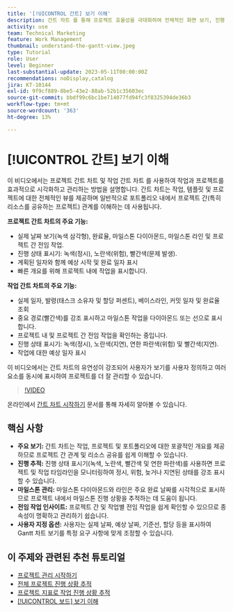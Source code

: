 ```yaml
---
title: '[!UICONTROL 간트] 보기 이해'
description: 간트 차트 를 통해 프로젝트 효율성을 극대화하여 전체적인 화면 보기, 진행 상황 추적, 마일스톤 관리, 전임 작업 인사이트 및 사용자 지정 가능한 옵션을 제공함으로써 작업 및 리소스 관리를 간소화합니다.
activity: use
team: Technical Marketing
feature: Work Management
thumbnail: understand-the-gantt-view.jpeg
type: Tutorial
role: User
level: Beginner
last-substantial-update: 2023-05-11T00:00:00Z
recommendations: noDisplay,catalog
jira: KT-10144
exl-id: 9f9cf889-8be5-43e2-88ab-52b1c35603ec
source-git-commit: bbdf99c6bc1be714077fd94fc3f8325394de36b3
workflow-type: tm+mt
source-wordcount: '363'
ht-degree: 13%

---
```


# [!UICONTROL 간트] 보기 이해

이 비디오에서는 프로젝트 간트 차트 및 작업 간트 차트 를 사용하여 작업과 프로젝트를 효과적으로 시각화하고 관리하는 방법을 설명합니다. &#x200B; 간트 차트는 작업, 템플릿 및 프로젝트에 대한 전체적인 뷰를 제공하며 일반적으로 포트폴리오 내에서 프로젝트 간(특히 리소스를 공유하는 프로젝트) 관계를 이해하는 데 사용됩니다. &#x200B;

**프로젝트 간트 차트의 주요 기능:**

* 실제 날짜 보기(녹색 삼각형), 완료율, 마일스톤 다이아몬드, 마일스톤 라인 및 프로젝트 간 전임 작업&#x200B;.
* 진행 상태 표시기: 녹색(정시), 노란색(위험), 빨간색(문제 발생).
* 계획된 일자와 함께 예상 시작 및 완료 일자 표시
* 빠른 개요를 위해 프로젝트 내에 작업을 표시합니다.

**작업 간트 차트의 주요 기능:**

* 실제 일자, 발령(태스크 소유자 및 할당 퍼센트), 베이스라인, 커밋 일자 및 완료율 조회
* 중요 경로(빨간색)를 강조 표시하고 마일스톤 작업을 다이아몬드 또는 선으로 표시합니다.
* 프로젝트 내 및 프로젝트 간 전임 작업을 확인하는 중입니다&#x200B;.
* 진행 상태 표시기: 녹색(정시), 노란색(지연), 연한 파란색(위험) 및 빨간색(지연).
* 작업에 대한 예상 일자 표시

이 비디오에서는 간트 차트의 유연성이 강조되어 사용자가 보기를 사용자 정의하고 여러 요소를 동시에 표시하여 프로젝트를 더 잘 관리할 수 있습니다.

>[!VIDEO](https://video.tv.adobe.com/v/3448013/?quality=12&learn=on&enablevpops=1&captions=kor)

온라인에서 [간트 차트 시작하기](https://experienceleague.adobe.com/docs/workfront/using/manage-work/the-gantt-chart/gantt-chart-overview/get-started-with-gantt.html?lang=ko-KR) 문서를 통해 자세히 알아볼 수 있습니다.

## 핵심 사항

* **주요 보기:** 간트 차트는 작업, 프로젝트 및 포트폴리오에 대한 포괄적인 개요를 제공하므로 프로젝트 간 관계 및 리소스 공유를 쉽게 이해할 수 있습니다. &#x200B;
* **진행 추적:** 진행 상태 표시기(녹색, 노란색, 빨간색 및 연한 파란색)를 사용하면 프로젝트 및 작업 타임라인을 모니터링하여 정시, 위험, 늦거나 지연된 상태를 강조 표시할 수 있습니다. &#x200B;
* **마일스톤 관리:** 마일스톤 다이아몬드와 라인은 주요 완료 날짜를 시각적으로 표시하므로 프로젝트 내에서 마일스톤 진행 상황을 추적하는 데 도움이 됩니다. &#x200B;
* **전임 작업 인사이트:** 프로젝트 간 및 작업별 전임 작업을 쉽게 확인할 수 있으므로 종속성이 명확하고 관리하기 쉽습니다. &#x200B;
* **사용자 지정 옵션:** 사용자는 실제 날짜, 예상 날짜, 기준선, 할당 등을 표시하여 Gantt 차트 보기를 특정 요구 사항에 맞게 조정할 수 있습니다.


## 이 주제와 관련된 추천 튜토리얼

* [프로젝트 관리 시작하기](/help/manage-work/projects/getting-started-manage-a-project.md)
* [전체 프로젝트 진행 상황 추적](/help/manage-work/projects/track-overall-project-progress.md)
* [프로젝트 지표로 작업 진행 상황 추적](/help/manage-work/projects/track-work-progress-with-project-metrics.md)
* [[!UICONTROL 보드] 보기 이해](/help/manage-work/projects/understand-the-board-view.md)
